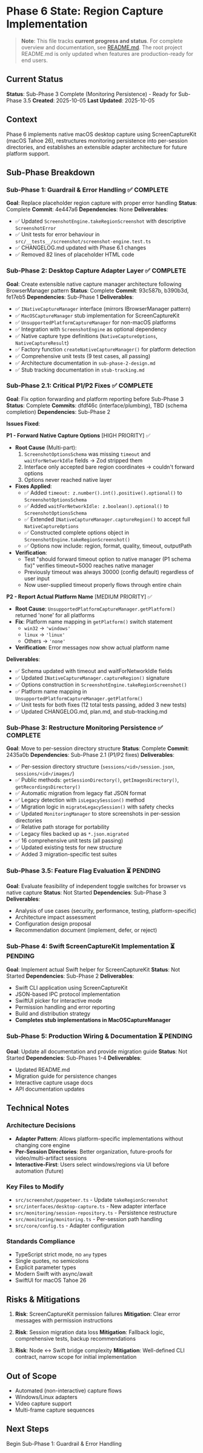 # Phase 6 State: Region Capture Implementation

> **Note**: This file tracks **current progress and status**. For complete overview and documentation, see [README.md](./README.md).
> The root project README.md is only updated when features are production-ready for end users.

## Current Status
**Status**: Sub-Phase 3 Complete (Monitoring Persistence) - Ready for Sub-Phase 3.5
**Created**: 2025-10-05
**Last Updated**: 2025-10-05

## Context
Phase 6 implements native macOS desktop capture using ScreenCaptureKit (macOS Tahoe 26), restructures monitoring persistence into per-session directories, and establishes an extensible adapter architecture for future platform support.

## Sub-Phase Breakdown

### Sub-Phase 1: Guardrail & Error Handling ✅ COMPLETE
**Goal**: Replace placeholder region capture with proper error handling
**Status**: Complete
**Commit**: 4e447a6
**Dependencies**: None
**Deliverables**:
- ✅ Updated `ScreenshotEngine.takeRegionScreenshot` with descriptive `ScreenshotError`
- ✅ Unit tests for error behaviour in `src/__tests__/screenshot/screenshot-engine.test.ts`
- ✅ CHANGELOG.md updated with Phase 6.1 changes
- ✅ Removed 82 lines of placeholder HTML code

### Sub-Phase 2: Desktop Capture Adapter Layer ✅ COMPLETE
**Goal**: Create extensible native capture manager architecture following BrowserManager pattern
**Status**: Complete
**Commit**: 93c587b, b390b3d, fe17eb5
**Dependencies**: Sub-Phase 1
**Deliverables**:
- ✅ `INativeCaptureManager` interface (mirrors IBrowserManager pattern)
- ✅ `MacOSCaptureManager` stub implementation for ScreenCaptureKit
- ✅ `UnsupportedPlatformCaptureManager` for non-macOS platforms
- ✅ Integration with `ScreenshotEngine` as optional dependency
- ✅ Native capture type definitions (`NativeCaptureOptions`, `NativeCaptureResult`)
- ✅ Factory function `createNativeCaptureManager()` for platform detection
- ✅ Comprehensive unit tests (9 test cases, all passing)
- ✅ Architecture documentation in `sub-phase-2-design.md`
- ✅ Stub tracking documentation in `stub-tracking.md`

### Sub-Phase 2.1: Critical P1/P2 Fixes ✅ COMPLETE
**Goal**: Fix option forwarding and platform reporting before Sub-Phase 3
**Status**: Complete
**Commits**: dfdf46c (interface/plumbing), TBD (schema completion)
**Dependencies**: Sub-Phase 2

**Issues Fixed**:

**P1 - Forward Native Capture Options** [HIGH PRIORITY] ✅
- **Root Cause** (Multi-part):
  1. `ScreenshotOptionsSchema` was missing `timeout` and `waitForNetworkIdle` fields → Zod stripped them
  2. Interface only accepted bare region coordinates → couldn't forward options
  3. Options never reached native layer
- **Fixes Applied**:
  - ✅ Added `timeout: z.number().int().positive().optional()` to `ScreenshotOptionsSchema`
  - ✅ Added `waitForNetworkIdle: z.boolean().optional()` to `ScreenshotOptionsSchema`
  - ✅ Extended `INativeCaptureManager.captureRegion()` to accept full `NativeCaptureOptions`
  - ✅ Constructed complete options object in `ScreenshotEngine.takeRegionScreenshot()`
  - ✅ Options now include: region, format, quality, timeout, outputPath
- **Verification**:
  - Test "should forward timeout option to native manager (P1 schema fix)" verifies timeout=5000 reaches native manager
  - Previously timeout was always 30000 (config default) regardless of user input
  - Now user-supplied timeout properly flows through entire chain

**P2 - Report Actual Platform Name** [MEDIUM PRIORITY] ✅
- **Root Cause**: `UnsupportedPlatformCaptureManager.getPlatform()` returned 'none' for all platforms
- **Fix**: Platform name mapping in `getPlatform()` switch statement
  - `win32` → `'windows'`
  - `linux` → `'linux'`
  - Others → `'none'`
- **Verification**: Error messages now show actual platform name

**Deliverables**:
- ✅ Schema updated with timeout and waitForNetworkIdle fields
- ✅ Updated `INativeCaptureManager.captureRegion()` signature
- ✅ Options construction in `ScreenshotEngine.takeRegionScreenshot()`
- ✅ Platform name mapping in `UnsupportedPlatformCaptureManager.getPlatform()`
- ✅ Unit tests for both fixes (12 total tests passing, added 3 new tests)
- ✅ Updated CHANGELOG.md, plan.md, and stub-tracking.md

### Sub-Phase 3: Restructure Monitoring Persistence ✅ COMPLETE
**Goal**: Move to per-session directory structure
**Status**: Complete
**Commit**: 2435a0b
**Dependencies**: Sub-Phase 2.1 (P1/P2 fixes)
**Deliverables**:
- ✅ Per-session directory structure (`sessions/<id>/session.json`, `sessions/<id>/images/`)
- ✅ Public methods: `getSessionDirectory()`, `getImagesDirectory()`, `getRecordingsDirectory()`
- ✅ Automatic migration from legacy flat JSON format
- ✅ Legacy detection with `isLegacySession()` method
- ✅ Migration logic in `migrateLegacySession()` with safety checks
- ✅ Updated `MonitoringManager` to store screenshots in per-session directories
- ✅ Relative path storage for portability
- ✅ Legacy files backed up as `*.json.migrated`
- ✅ 16 comprehensive unit tests (all passing)
- ✅ Updated existing tests for new structure
- ✅ Added 3 migration-specific test suites

### Sub-Phase 3.5: Feature Flag Evaluation ⏳ PENDING
**Goal**: Evaluate feasibility of independent toggle switches for browser vs native capture
**Status**: Not Started
**Dependencies**: Sub-Phase 3
**Deliverables**:
- Analysis of use cases (security, performance, testing, platform-specific)
- Architecture impact assessment
- Configuration design proposal
- Recommendation document (implement, defer, or reject)

### Sub-Phase 4: Swift ScreenCaptureKit Implementation ⏳ PENDING
**Goal**: Implement actual Swift helper for ScreenCaptureKit
**Status**: Not Started
**Dependencies**: Sub-Phase 2
**Deliverables**:
- Swift CLI application using ScreenCaptureKit
- JSON-based IPC protocol implementation
- SwiftUI picker for interactive mode
- Permission handling and error reporting
- Build and distribution strategy
- **Completes stub implementations in MacOSCaptureManager**

### Sub-Phase 5: Production Wiring & Documentation ⏳ PENDING
**Goal**: Update all documentation and provide migration guide
**Status**: Not Started
**Dependencies**: Sub-Phases 1-4
**Deliverables**:
- Updated README.md
- Migration guide for persistence changes
- Interactive capture usage docs
- API documentation updates

## Technical Notes

### Architecture Decisions
- **Adapter Pattern**: Allows platform-specific implementations without changing core engine
- **Per-Session Directories**: Better organization, future-proofs for video/multi-artifact sessions
- **Interactive-First**: Users select windows/regions via UI before automation (future)

### Key Files to Modify
- `src/screenshot/puppeteer.ts` - Update `takeRegionScreenshot`
- `src/interfaces/desktop-capture.ts` - New adapter interface
- `src/monitoring/session-repository.ts` - Persistence restructure
- `src/monitoring/monitoring.ts` - Per-session path handling
- `src/core/config.ts` - Adapter configuration

### Standards Compliance
- TypeScript strict mode, no `any` types
- Single quotes, no semicolons
- Explicit parameter types
- Modern Swift with async/await
- SwiftUI for macOS Tahoe 26

## Risks & Mitigations
1. **Risk**: ScreenCaptureKit permission failures
   **Mitigation**: Clear error messages with permission instructions

2. **Risk**: Session migration data loss
   **Mitigation**: Fallback logic, comprehensive tests, backup recommendations

3. **Risk**: Node ↔ Swift bridge complexity
   **Mitigation**: Well-defined CLI contract, narrow scope for initial implementation

## Out of Scope
- Automated (non-interactive) capture flows
- Windows/Linux adapters
- Video capture support
- Multi-frame capture sequences

## Next Steps
Begin Sub-Phase 1: Guardrail & Error Handling
